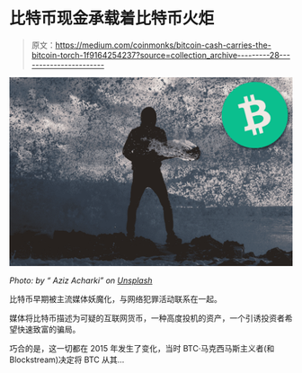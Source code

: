 # 比特币现金承载着比特币火炬

> 原文：<https://medium.com/coinmonks/bitcoin-cash-carries-the-bitcoin-torch-1f9164254237?source=collection_archive---------28----------------------->

![](img/0be375ab0766af805d4374c64e5d1ad6.png)

*Photo: by “ Aziz Acharki” on* [*Unsplash*](https://unsplash.com/photos/HsXgRlIr4Ls)

比特币早期被主流媒体妖魔化，与网络犯罪活动联系在一起。

媒体将比特币描述为可疑的互联网货币，一种高度投机的资产，一个引诱投资者希望快速致富的骗局。

巧合的是，这一切都在 2015 年发生了变化，当时 BTC·马克西马斯主义者(和 Blockstream)决定将 BTC 从其…